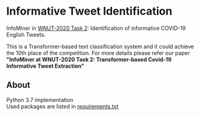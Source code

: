 # Informative Tweet Identification
InfoMiner in [WNUT-2020 Task 2](https://competitions.codalab.org/competitions/25845): Identification of informative 
COVID-19 English Tweets.<br>

This is a Transformer-based text classification system and it could achieve the 10th place of the competition. For more 
details please refer our paper <b>"InfoMiner at WNUT-2020 Task 2: Transformer-based Covid-19 Informative Tweet Extraction"</b> 

## About
Python 3.7 implementation <br>
Used packages are listed in [requirements.txt](https://github.com/HHansi/wnut-2020-task2/blob/master/requirements.txt)


